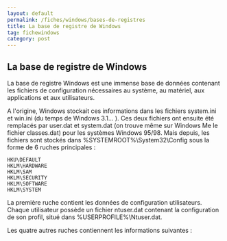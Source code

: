 ```yaml
---
layout: default
permalink: /fiches/windows/bases-de-registres
title: La base de registre de Windows 
tag: fichewindows
category: post
---
```


## La base de registre de Windows 

La base de registre Windows est une immense base de données contenant les fichiers de configuration nécessaires au système, au matériel, aux applications et aux utilisateurs.

A l'origine, Windows stockait ces informations dans les fichiers system.ini et win.ini (du temps de Windows 3.1... ). Ces deux fichiers ont ensuite été remplacés par user.dat et system.dat (on trouve même sur Windows Me le fichier classes.dat) pour les systèmes Windows 95/98. Mais depuis, les fichiers sont stockés dans %SYSTEMROOT%\System32\Config sous la forme de 6 ruches principales :

    HKU\DEFAULT
    HKLM\HARDWARE
    HKLM\SAM
    HKLM\SECURITY
    HKLM\SOFTWARE
    HKLM\SYSTEM

La première ruche contient les données de configuration utilisateurs. Chaque utilisateur possède un fichier ntuser.dat contenant la configuration de son profil, situé dans %USERPROFILE%\Ntuser.dat.

Les quatre autres ruches contiennent les informations suivantes :